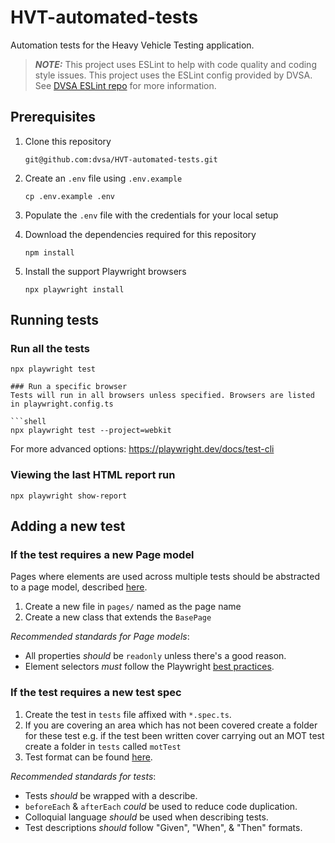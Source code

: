 # HVT-automated-tests

Automation tests for the Heavy Vehicle Testing application.

> **_NOTE:_** This project uses ESLint to help with code quality and coding style issues. This project uses the ESLint config provided by DVSA. See [DVSA ESLint repo](https://github.com/dvsa/eslint-config-ts) for more information.

## Prerequisites
1. Clone this repository

    ```shell
   git@github.com:dvsa/HVT-automated-tests.git
    ```

1. Create an `.env` file using `.env.example`

    ```shell
    cp .env.example .env
    ```

1. Populate the `.env` file with the credentials for your local setup
1. Download the dependencies required for this repository

    ```shell
    npm install
    ```

1. Install the support Playwright browsers

    ```shell
    npx playwright install
    ```

## Running tests

### Run all the tests

```shell
npx playwright test
```

```
### Run a specific browser
Tests will run in all browsers unless specified. Browsers are listed in playwright.config.ts

```shell
npx playwright test --project=webkit
```

For more advanced options: https://playwright.dev/docs/test-cli

### Viewing the last HTML report run

```shell
npx playwright show-report
```

## Adding a new test

### If the test requires a new Page model
Pages where elements are used across multiple tests should be abstracted to a page model, described [here](https://playwright.dev/docs/test-pom).

1. Create a new file in `pages/` named as the page name
1. Create a new class that extends the `BasePage`

*Recommended standards for Page models*:
- All properties _should_ be `readonly` unless there's a good reason.
- Element selectors _must_ follow the Playwright [best practices](https://playwright.dev/docs/selectors#best-practices).

### If the test requires a new test spec
1. Create the test in `tests` file affixed with `*.spec.ts`.
2. If you are covering an area which has not been covered create a folder for these test e.g. if the test been written cover carrying out an MOT test create a folder in `tests` called `motTest`
1. Test format can be found [here](https://playwright.dev/docs/intro#first-test).

*Recommended standards for tests*:
- Tests _should_ be wrapped with a describe.
- `beforeEach` & `afterEach` _could_ be used to reduce code duplication.
- Colloquial language _should_ be used when describing tests.
- Test descriptions _should_ follow "Given", "When", & "Then" formats.

